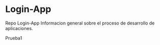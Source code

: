 # Login-App
Repo Login-App
Informacion general sobre el proceso de desarrollo de aplicaciones.

Prueba1
